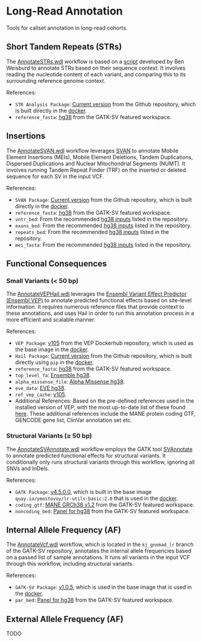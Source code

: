 # Long-Read Annotation
Tools for callset annotation in long-read cohorts.


##  Short Tandem Repeats (STRs)
The [AnnotateSTRs.wdl](wdl/AnnotateSTRs.wdl) workflow is based on a [script](https://github.com/broadinstitute/str-analysis/blob/main/str_analysis/filter_vcf_to_STR_variants.py) developed by Ben Weisburd to annotate STRs based on their sequence context. It involves reading the nucleotide content of each variant, and comparing this to its surrounding reference genome context.

References:
- `STR Analysis Package`: [Current version](https://github.com/broadinstitute/str-analysis/tree/main) from the Github repository, which is built directly in the [docker](dockerfiles/Dockerfile.AnnotateSTRs).
- `reference_fasta`: [hg38](https://console.cloud.google.com/storage/browser/_details/gcp-public-data--broad-references/hg38/v0/Homo_sapiens_assembly38.fasta;tab=live_object?authuser=0&inv=1&invt=Ab2UZA) from the GATK-SV featured workspace.


## Insertions
The [AnnotateSVAN.wdl](wdl/AnnotateSVAN.wdl) workflow leverages [SVAN](https://github.com/REPBIO-LAB/SVAN) to annotate Mobile Element Insertions (MEIs), Mobile Element Deletions, Tandem Duplications, Dispersed Duplications and Nuclear Mitochondrial Segments (NUMT). It involves running  Tandem Repeat Finder (TRF) on the inserted or deleted sequence for each SV in the input VCF.

References:
- `SVAN Package`: [Current version](https://github.com/REPBIO-LAB/SVAN) from the Github repository, which is built directly in the [docker](dockerfiles/Dockerfile.AnnotateSVAN).
- `reference_fasta`: [hg38](https://console.cloud.google.com/storage/browser/_details/gcp-public-data--broad-references/hg38/v0/Homo_sapiens_assembly38.fasta;tab=live_object?authuser=0&inv=1&invt=Ab2UZA) from the GATK-SV featured workspace.
- `vntr_bed`: From the recommended [hg38 inputs](https://zenodo.org/records/15229020/files/hg38.tar.gz) listed in the repository.
- `exons_bed`: From the recommended [hg38 inputs](https://zenodo.org/records/15229020/files/hg38.tar.gz) listed in the repository.
- `repeats_bed`: From the recommended [hg38 inputs](https://zenodo.org/records/15229020/files/hg38.tar.gz) listed in the repository.
- `mei_fasta`: From the recommended [hg38 inputs](https://zenodo.org/records/15229020/files/hg38.tar.gz) listed in the repository.


## Functional Consequences
### Small Variants (< 50 bp)
The [AnnotateVEPHail.wdl](wdl/AnnotateVEPHail.wdl) leverages the [Ensembl Variant Effect Predictor (Ensembl VEP)](https://useast.ensembl.org/info/docs/tools/vep/index.html) to annotate predicted functional effects based on site-level information. It requires numerous reference files that provide context to these annotations, and uses Hail in order to run this annotation process in a more efficient and scalable manner.

References:
- `VEP Package`: [v105](https://github.com/REPBIO-LAB/SVAN) from the VEP Dockerhub repository, which is used as the base image in the [docker](dockerfiles/Dockerfile.AnnotateVEPHail).
- `Hail Package`: [Current version](https://github.com/REPBIO-LAB/SVAN) from the Github repository, which is built directly using `pip` in the [docker](dockerfiles/Dockerfile.AnnotateVEPHail).
- `reference_fasta`: [hg38](https://console.cloud.google.com/storage/browser/_details/gcp-public-data--broad-references/hg38/v0/Homo_sapiens_assembly38.fasta;tab=live_object?authuser=0&inv=1&invt=Ab2UZA) from the GATK-SV featured workspace.
- `top_level_fa`: [Ensemble hg38](https://ftp.ensembl.org/pub/current_fasta/homo_sapiens/dna/).
- `alpha_missense_file`: [Alpha Missense hg38](https://zenodo.org/records/8208688).
- `eve_data`: [EVE hg38](https://evemodel.org/api/proteins/bulk/download/).
- `ref_vep_cache`: [v105](https://useast.ensembl.org/info/docs/tools/vep/script/vep_cache.html#cache).
- Additional References: Based on the pre-defined references used in the installed version of VEP, with the most up-to-date list of these found [here](https://useast.ensembl.org/info/docs/tools/vep/script/vep_cache.html#cache). These additional references include the MANE protein coding GTF, GENCODE gene list, ClinVar annotation set etc.


### Structural Variants (≥ 50 bp)
The [AnnotateSVAnnotate.wdl](wdl/AnnotateSVAnnotate.wdl) workflow employs the GATK tool [SVAnnotate](https://gatk.broadinstitute.org/hc/en-us/articles/30332011989659-SVAnnotate) to annotate predicted functional effects for structural variants. It conditionally only runs structural variants through this workflow, ignoring all SNVs and InDels.

References:
- `GATK Package`: [v4.5.0.0](https://github.com/broadinstitute/gatk), which is built in the base image `quay.io/ymostovoy/lr-utils-basic:2.0` that is used in the [docker](dockerfiles/Dockerfile.AnnotateSVAnnotate).
- `coding_gtf`: [MANE GRCh38 ​v1.​2](https://console.cloud.google.com/storage/browser/_details/gatk-sv-resources-public/hg38/v0/sv-resources/resources/v1/MANE.GRCh38.v1.2.ensembl_genomic.gtf;tab=live_object?authuser=0&inv=1&invt=Ab2UlQ) from the GATK-SV featured workspace.
- `noncoding_bed`: [Panel for hg38](https://console.cloud.google.com/storage/browser/_details/gcp-public-data--broad-references/hg38/v0/sv-resources/resources/v1/noncoding.sort.hg38.bed;tab=live_object?authuser=0&inv=1&invt=Ab2Ulw) from the GATK-SV featured workspace.


## Internal Allele Frequency (AF)
The [AnnotateVcf.wdl](https://github.com/broadinstitute/gatk-sv/blob/kj_gnomad_lr/wdl/AnnotateVcf.wdl) workflow, which is located in the `kj_gnomad_lr` branch of the GATK-SV repository, annotates the internal allele frequencies based on a passed list of sample annotations. It runs all variants in the input VCF through this workflow, including structural variants.

References:
- `GATK-SV Package`: [v1.0.5](https://github.com/broadinstitute/gatk), which is used in the base image that is used in the [docker](dockerfiles/Dockerfile.AnnotateSVAnnotate).
- `par_bed`: [Panel for hg38](https://console.cloud.google.com/storage/browser/_details/gatk-sv-resources-public/hg38/v0/sv-resources/resources/v1/hg38.par.bed;tab=live_object?authuser=kjaising@broadinstitute.org) from the GATK-SV featured workspace.


## External Allele Frequency (AF)
TODO

